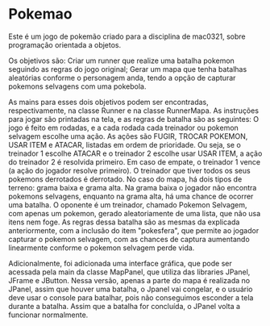 # Pokemao
Este é um jogo de pokemão criado para a disciplina de mac0321, sobre programação orientada a objetos.

Os objetivos são:
Criar um runner que realize uma batalha pokemon seguindo as regras do jogo original;
Gerar um mapa que tenha batalhas aleatórias conforme o personagem anda, tendo a opção de capturar pokemons selvagens com uma pokebola.

As mains para esses dois objetivos podem ser encontradas, respectivamente, na classe Runner e na classe RunnerMapa.
As instruções para jogar são printadas na tela, e as regras de batalha são as seguintes:
O jogo é feito em rodadas, e a cada rodada cada treinador ou pokemon selvagem escolhe uma ação. As ações são FUGIR, TROCAR POKEMON, USAR ITEM e ATACAR, listadas em ordem de prioridade. Ou seja, se o treinador 1 escolhe ATACAR e o treinador 2 escolhe usar USAR ITEM, a ação do treinador 2 é resolvida primeiro. Em caso de empate, o treinador 1 vence (a ação do jogador resolve primeiro). O treinador que tiver todos os seus pokemons derrotados é derrotado.
No caso do mapa, há dois tipos de terreno: grama baixa e grama alta. Na grama baixa o jogador não encontra pokemons selvagens, enquanto na grama alta, há uma chance de ocorrer uma batalha. O oponente é um treinador, chamado Pokemon Selvagem, com apenas um pokemon, gerado aleatoriamente de uma lista, que não usa itens nem foge. As regras dessa batalha são as mesmas da explicada anteriormente, com a inclusão do item "pokesfera", que permite ao jogador capturar o pokemon selvagem, com as chances de captura aumentando linearmente conforme o pokemon selvagem perde vida.

Adicionalmente, foi adicionada uma interface gráfica, que pode ser acessada pela main da classe MapPanel, que utiliza das libraries JPanel, JFrame e JButton.
Nessa versão, apenas a parte do mapa é realizada no JPanel, assim que houver uma batalha, o Jpanel vai congelar, e o usuário deve usar o console para batalhar, pois não conseguimos esconder a tela durante a batalha. Assim que a batalha for concluída, o JPanel volta a funcionar normalmente.
